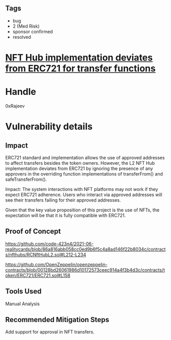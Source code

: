 ## Tags

- bug
- 2 (Med Risk)
- sponsor confirmed
- resolved

# [NFT Hub implementation deviates from ERC721 for transfer functions](https://github.com/code-423n4/2021-06-realitycards-findings/issues/118) 

# Handle

0xRajeev


# Vulnerability details

## Impact

ERC721 standard and implementation allows the use of approved addresses to affect transfers besides the token owners. However, the L2 NFT Hub implementation deviates from ERC721 by ignoring the presence of any approvers in the overriding function implementations of transferFrom() and safeTransferFrom(). 

Impact: The system interactions with NFT platforms may not work if they expect ERC721 adherence. Users who interact via approved addresses will see their transfers failing for their approved addresses. 

Given that the key value proposition of this project is the use of NFTs, the expectation will be that it is fully compatible with ERC721.


## Proof of Concept

https://github.com/code-423n4/2021-06-realitycards/blob/86a816abb058cc0ed9b6f5c4a8ad146f22b8034c/contracts/nfthubs/RCNftHubL2.sol#L212-L234

https://github.com/OpenZeppelin/openzeppelin-contracts/blob/00128bd26061986d10172573ceec914a4f3b4d3c/contracts/token/ERC721/ERC721.sol#L158


## Tools Used

Manual Analysis

## Recommended Mitigation Steps

Add support for approval in NFT transfers.

